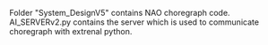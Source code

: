 Folder "System_DesignV5" contains NAO choregraph code.
AI_SERVERv2.py contains the server which is used to communicate choregraph with extrenal python.
